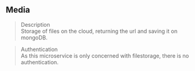## Media


> Description  
> Storage of files on the cloud, returning the url and saving it on mongoDB.


> Authentication  
> As this microservice is only concerned with filestorage, there is no authentication.

